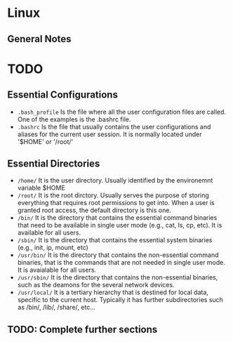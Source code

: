 # Linux

## General Notes
# TODO

## Essential Configurations
- `.bash_profile`
Is the file where all the user configuration files are called. One of the examples is the .bashrc file.
- `.bashrc`
Is the file that usually contains the user configurations and aliases for the current user session. It is normally located under '$HOME' or '/root/'

## Essential Directories
- `/home/`
It is the user directory. Usually identified by the environemnt variable $HOME
- `/root/`
It is the root dirctory. Usually serves the purpose of storing everything that requires root permissions to get into. When a user is granted root access, the default directory is this one.
- `/bin/`
It is the directory that contains the essential command binaries that need to be available in single user mode (e.g., cat, ls, cp, etc). It is available for all users.
- `/sbin/`
It is the directory that contains the essential system binaries (e.g., init, ip, mount, etc)
- `/usr/bin/`
It is the directory that contains the non-essential command binaries, that is the commands that are not needed in single user mode. It is avaialable for all users.
- `/usr/sbin/`
It is the directory that contains the non-essential binaries, such as the deamons for the several network devices.
- `/usr/local/`
It is a tertiary hierarchy that is destined for local data, specific to the current host. Typically it has further subdirectories such as /bin/, /lib/, /share/, etc...

## TODO: Complete further sections
